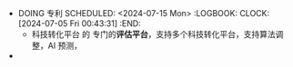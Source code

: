 - DOING 专利
  SCHEDULED: <2024-07-15 Mon>
  :LOGBOOK:
  CLOCK: [2024-07-05 Fri 00:43:31]
  :END:
	- 科技转化平台 的 专门的**评估平台**，支持多个科技转化平台，支持算法调整，AI 预测，
-